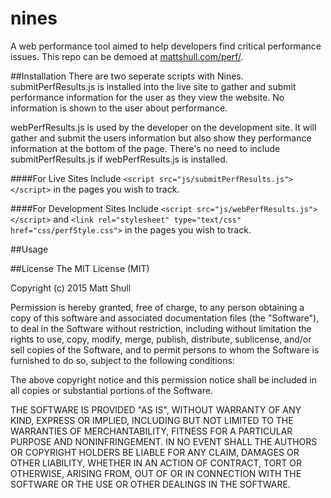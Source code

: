 # nines
A web performance tool aimed to help developers find critical performance issues.
This repo can be demoed at [mattshull.com/perf/](https://www.mattshull.com/perf/).

##Installation
There are two seperate scripts with Nines.  submitPerfResults.js is installed into the live site to gather and submit performance information for the user as they view the website.  No information is shown to the user about performance.

webPerfResults.js is used by the developer on the development site.  It will gather and submit the users information but also show they performance information at the bottom of the page.  There's no need to include submitPerfResults.js if webPerfResults.js is installed.

####For Live Sites
Include `<script src="js/submitPerfResults.js"></script>` in the pages you wish to track.

####For Development Sites
Include `<script src="js/webPerfResults.js"></script>` and `<link rel="stylesheet" type="text/css" href="css/perfStyle.css">`  in the pages you wish to track.


##Usage


##License
The MIT License (MIT)

Copyright (c) 2015 Matt Shull

Permission is hereby granted, free of charge, to any person obtaining a copy
of this software and associated documentation files (the "Software"), to deal
in the Software without restriction, including without limitation the rights
to use, copy, modify, merge, publish, distribute, sublicense, and/or sell
copies of the Software, and to permit persons to whom the Software is
furnished to do so, subject to the following conditions:

The above copyright notice and this permission notice shall be included in all
copies or substantial portions of the Software.

THE SOFTWARE IS PROVIDED "AS IS", WITHOUT WARRANTY OF ANY KIND, EXPRESS OR
IMPLIED, INCLUDING BUT NOT LIMITED TO THE WARRANTIES OF MERCHANTABILITY,
FITNESS FOR A PARTICULAR PURPOSE AND NONINFRINGEMENT. IN NO EVENT SHALL THE
AUTHORS OR COPYRIGHT HOLDERS BE LIABLE FOR ANY CLAIM, DAMAGES OR OTHER
LIABILITY, WHETHER IN AN ACTION OF CONTRACT, TORT OR OTHERWISE, ARISING FROM,
OUT OF OR IN CONNECTION WITH THE SOFTWARE OR THE USE OR OTHER DEALINGS IN THE
SOFTWARE.
